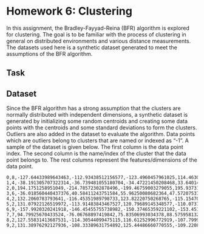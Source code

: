 # Homework 6: Clustering

In this assignment, the Bradley-Fayyad-Reina (BFR) algorithm is explored for clustering.
The goal is to be familiar with the process of clustering in general on distributed environments and 
various distance measurements. The datasets used here is a synthetic dataset generated to meet
the assumptions of the BFR algorithm.

## Task

## Dataset
Since the BFR algorithm has a strong assumption that the clusters are normally distributed with
independent dimensions, a synthetic dataset is generated by initializing some random centroids and
creating some data points with the centroids and some standard deviations to form the clusters. Outliers are also added 
in the dataset to evaluate the algorithm. Data points which are outliers belong to clusters that are named or indexed as
“-1”. A sample of the dataset is given below.
The first column is the data point index. The second column is the name/index of the cluster that the data point belongs
to. The rest columns represent the features/dimensions of the data point.

```
0,8,-127.64433989643463,-112.93438512156577,-123.4960457961025,114.4630547261514,121.64570029890073,-119.54171797733461,109.9719289517553,134.23436237925256,-117.61527240771153,120.42207629196271
1,4,-38.191305707322314,-36.739481055180704,-34.47221450208468,33.640148757948026,-53.27570482090691,59.21790911677368,53.15109003438039,36.75210113936672,28.951427009179213,41.41404989722435
2,0,194.1751258951049,-214.78572302878496,-199.46759003279055,195.93731866970583,209.634197754483,-192.44259634358372,202.62698763813447,209.16045543699823,197.6554195934683,-202.04341278850256
3,6,-36.018560440437376,40.58411243751584,55.96250080682364,47.5720753795009,-56.61561738372609,-54.944502337157715,-42.84314857713225,-28.76477463042852,-29.123766956654677,-59.3528832139923
4,2,132.2060783793641,-116.45351989798733,123.82220750268765,-115.15470911315373,-126.80354948535924,113.0524942819895,-124.63106833843916,124.77120057287388,-131.35847133488326,-108.9432737700216
5,2,131.07922126519972,-113.91483843467527,120.79689145348577,-110.07370513246919,-128.9562549531342,115.35617093430456,-118.08792142807046,122.73874446358133,-129.9542914778275,-121.51163741617673
6,9,-157.9920320241918,-146.45455755738982,-150.37465359221102,-153.45134572888867,-181.01780539213124,-157.42919227354494,155.31947034832908,-159.10473758897817,174.19025631537878,164.63654248515195
7,7,94.79925670433524,-76.06768897419842,75.83506993034378,88.57595813298732,-99.27444421155536,-79.9109652189898,-83.69054184900928,-71.20927079637288,-81.51143673421231,94.74753126335445
8,2,127.55831413687531,-114.30544099475115,116.61252996772919,-107.79996293830662,-122.79695366181446,110.33816651449428,-120.52550906786149,125.6085587319683,-125.71473782011275,-121.29386630466168
9,2,131.38976292127936,-108.33389631754892,125.44486660770555,-109.22084758510982,-121.42566821031811,116.43393718828446,-125.4469519283723,125.63834083134527,-123.65190775403593,-114.11098567917787
```